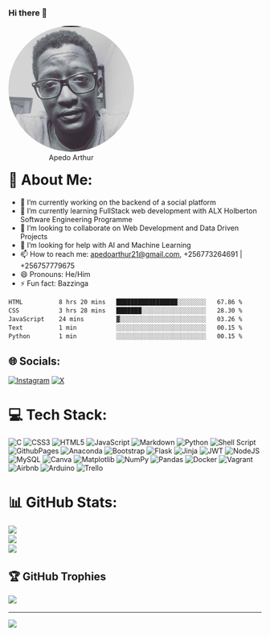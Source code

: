 ### Hi there 👋
<p align="center" style="border-radius:50%;width:250px;height:250px">
    <img src="WhatsApp Image 2024-02-15 at 6.31.40 PM (1).jpeg" alt="Profile Picture arthur apedo" style="border-radius:50%;width:250px;height:250px" /><br>
    <span align="center">Apedo Arthur</span><br>
    <small align="center" font-size="15"></small>
</p>

<!--
**creeds-knight/creeds-knight** is a ✨ _special_ ✨ repository because its `README.md` (this file) appears on your GitHub profile.

Here are some ideas to get you started:
-->
# 💫 About Me:
- 🔭 I’m currently working on the backend of a social platform
- 🌱 I’m currently learning FullStack web development with ALX Holberton Software Engineering Programme
- 👯 I’m looking to collaborate on Web Development and Data Driven Projects
- 🤔 I’m looking for help with AI and Machine Learning
- 📫 How to reach me: apedoarthur21@gmail.com, +256773264691 | +256757779675
- 😄 Pronouns: He/Him
- ⚡ Fun fact: Bazzinga

<!--START_SECTION:waka-->

```txt
HTML          8 hrs 20 mins   █████████████████░░░░░░░░   67.86 %
CSS           3 hrs 28 mins   ███████░░░░░░░░░░░░░░░░░░   28.30 %
JavaScript    24 mins         ▓░░░░░░░░░░░░░░░░░░░░░░░░   03.26 %
Text          1 min           ░░░░░░░░░░░░░░░░░░░░░░░░░   00.15 %
Python        1 min           ░░░░░░░░░░░░░░░░░░░░░░░░░   00.15 %
```

<!--END_SECTION:waka-->

## 🌐 Socials:
[![Instagram](https://img.shields.io/badge/Instagram-%23E4405F.svg?logo=Instagram&logoColor=white)](https://instagram.com/thee_apedo_guy) [![X](https://img.shields.io/badge/X-black.svg?logo=X&logoColor=white)](https://x.com/thee_apedo_guy) 

# 💻 Tech Stack:
![C](https://img.shields.io/badge/c-%2300599C.svg?style=for-the-badge&logo=c&logoColor=white) ![CSS3](https://img.shields.io/badge/css3-%231572B6.svg?style=for-the-badge&logo=css3&logoColor=white) ![HTML5](https://img.shields.io/badge/html5-%23E34F26.svg?style=for-the-badge&logo=html5&logoColor=white) ![JavaScript](https://img.shields.io/badge/javascript-%23323330.svg?style=for-the-badge&logo=javascript&logoColor=%23F7DF1E) ![Markdown](https://img.shields.io/badge/markdown-%23000000.svg?style=for-the-badge&logo=markdown&logoColor=white) ![Python](https://img.shields.io/badge/python-3670A0?style=for-the-badge&logo=python&logoColor=ffdd54) ![Shell Script](https://img.shields.io/badge/shell_script-%23121011.svg?style=for-the-badge&logo=gnu-bash&logoColor=white) ![GithubPages](https://img.shields.io/badge/github%20pages-121013?style=for-the-badge&logo=github&logoColor=white) ![Anaconda](https://img.shields.io/badge/Anaconda-%2344A833.svg?style=for-the-badge&logo=anaconda&logoColor=white) ![Bootstrap](https://img.shields.io/badge/bootstrap-%238511FA.svg?style=for-the-badge&logo=bootstrap&logoColor=white) ![Flask](https://img.shields.io/badge/flask-%23000.svg?style=for-the-badge&logo=flask&logoColor=white) ![Jinja](https://img.shields.io/badge/jinja-white.svg?style=for-the-badge&logo=jinja&logoColor=black) ![JWT](https://img.shields.io/badge/JWT-black?style=for-the-badge&logo=JSON%20web%20tokens) ![NodeJS](https://img.shields.io/badge/node.js-6DA55F?style=for-the-badge&logo=node.js&logoColor=white) ![MySQL](https://img.shields.io/badge/mysql-%2300000f.svg?style=for-the-badge&logo=mysql&logoColor=white) ![Canva](https://img.shields.io/badge/Canva-%2300C4CC.svg?style=for-the-badge&logo=Canva&logoColor=white) ![Matplotlib](https://img.shields.io/badge/Matplotlib-%23ffffff.svg?style=for-the-badge&logo=Matplotlib&logoColor=black) ![NumPy](https://img.shields.io/badge/numpy-%23013243.svg?style=for-the-badge&logo=numpy&logoColor=white) ![Pandas](https://img.shields.io/badge/pandas-%23150458.svg?style=for-the-badge&logo=pandas&logoColor=white) ![Docker](https://img.shields.io/badge/docker-%230db7ed.svg?style=for-the-badge&logo=docker&logoColor=white) ![Vagrant](https://img.shields.io/badge/vagrant-%231563FF.svg?style=for-the-badge&logo=vagrant&logoColor=white) ![Airbnb](https://img.shields.io/badge/Airbnb-%23ff5a5f.svg?style=for-the-badge&logo=Airbnb&logoColor=white) ![Arduino](https://img.shields.io/badge/-Arduino-00979D?style=for-the-badge&logo=Arduino&logoColor=white) ![Trello](https://img.shields.io/badge/Trello-%23026AA7.svg?style=for-the-badge&logo=Trello&logoColor=white)
# 📊 GitHub Stats:
![](https://github-readme-stats.vercel.app/api?username=creeds-knight&theme=dark&hide_border=false&include_all_commits=true&count_private=true)<br/>
![](https://github-readme-streak-stats.herokuapp.com/?user=creeds-knight&theme=dark&hide_border=false)<br/>
![](https://github-readme-stats.vercel.app/api/top-langs/?username=creeds-knight&theme=dark&hide_border=false&include_all_commits=true&count_private=true&layout=compact)

## 🏆 GitHub Trophies
![](https://github-profile-trophy.vercel.app/?username=creeds-knight&theme=radical&no-frame=false&no-bg=false&margin-w=4)


---
[![](https://visitcount.itsvg.in/api?id=creeds-knight&icon=0&color=0)](https://visitcount.itsvg.in)

<!-- Proudly created with GPRM ( https://gprm.itsvg.in ) -->
